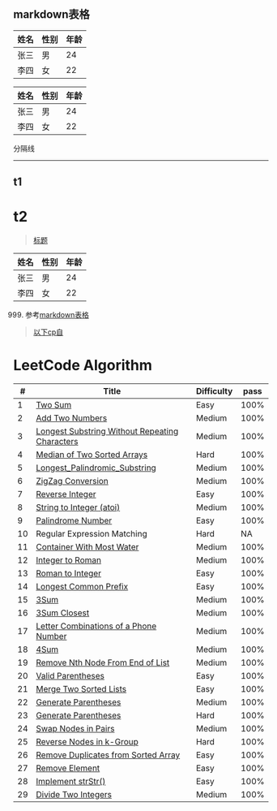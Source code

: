 ## markdown表格

姓名|性别|年龄
---|---|---
张三|男|24
李四|女|22


|姓名|性别|年龄|
|---|---|---|
|张三|男|24|
|李四|女|22|
分隔线
___
t1
---
t2
===
> [标题](test-title.md) 

|姓名|性别|年龄|
|---|---|---|
|张三|男|24|
|李四|女|22|

999. 参考[markdown表格](http://xianbai.me/learn-md/article/extension/table.html)
> [以下cp自](https://raw.githubusercontent.com/Dod-o/LeetCode/master/README.md)

LeetCode Algorithm
========
| # | Title | Difficulty |  pass |
|--| - | --- | ----- |
|1|[Two Sum](https://github.com/Dod-o/LeetCode/blob/master/1-10/1.Two_Sum.py) | Easy|100%|
|2|[Add Two Numbers](https://github.com/Dod-o/LeetCode/blob/master/1-10/2.Add_Two_Numbers.py) | Medium|100%|
|3|[Longest Substring Without Repeating Characters](https://github.com/Dod-o/LeetCode/blob/master/1-10/3.Longest_Substring_Without_Repeating_Characters.py) | Medium|100%|
|4|[Median of Two Sorted Arrays  ](https://github.com/Dod-o/LeetCode/blob/master/1-10/4.Median_of_Two_Sorted_Arrays.py) | Hard|100%|
|5|[Longest_Palindromic_Substring](https://github.com/Dod-o/LeetCode/blob/master/1-10/5.Longest_Palindromic_Substring.py) | Medium|100%|
|6|[ZigZag Conversion](https://github.com/Dod-o/LeetCode/blob/master/1-10/6.ZigZag_Conversion.py) | Medium|100%|
|7|[Reverse Integer](https://github.com/Dod-o/LeetCode/blob/master/1-10/7.Reverse_Integer.py) | Easy|100%|
|8|[String to Integer (atoi)](https://github.com/Dod-o/LeetCode/blob/master/1-10/8.String_to_Integer_(atoi).py) | Medium|100%|
|9|[Palindrome Number](https://github.com/Dod-o/LeetCode/blob/master/1-10/9.Palindrome_Number.py) | Easy|100%|
|10| Regular Expression Matching| Hard| NA|
|11|[Container With Most Water](https://github.com/Dod-o/LeetCode/blob/master/11-20/11.Container_With_Most_Water.py) | Medium|100%|
|12|[Integer to Roman](https://github.com/Dod-o/LeetCode/blob/master/11-20/12.Integer%20to%20Roman.py) | Medium|100%|
|13|[Roman to Integer](https://github.com/Dod-o/LeetCode/blob/master/11-20/13.Roman_to_Integer.py) | Easy|100%|
|14|[Longest Common Prefix](https://github.com/Dod-o/LeetCode/blob/master/11-20/14.Longest_Common_Prefix.py) | Easy|100%|
|15|[3Sum](https://github.com/Dod-o/LeetCode/blob/master/11-20/15.3Sum.py) | Medium|100%|
|16|[3Sum Closest](https://github.com/Dod-o/LeetCode/blob/master/11-20/16.3Sum_Closest.py) | Medium|100%|
|17|[Letter Combinations of a Phone Number](https://github.com/Dod-o/LeetCode/blob/master/11-20/17.Letter_Combinations_of_a_Phone_Number.py) | Medium|100%|
|18|[4Sum](https://github.com/Dod-o/LeetCode/blob/master/11-20/18.4Sum.py) | Medium|100%|
|19|[Remove Nth Node From End of List](https://github.com/Dod-o/LeetCode/blob/master/11-20/19.Remove_Nth_Node_From_End_of_List.py) | Medium|100%|
|20|[Valid Parentheses](https://github.com/Dod-o/LeetCode/blob/master/11-20/20.Valid_Parentheses.py) | Easy|100%|
|21|[Merge Two Sorted Lists](https://github.com/Dod-o/LeetCode/blob/master/21-30/21.%20Merge_Two_Sorted_Lists.py) | Easy|100%|
|22|[Generate Parentheses](https://github.com/Dod-o/LeetCode/blob/master/21-30/22.%20Generate_Parentheses.py) | Medium|100%|
|23|[Generate Parentheses](https://github.com/Dod-o/LeetCode/blob/master/21-30/23.%20Merge_k_Sorted_Lists.py) | Hard|100%|
|24|[Swap Nodes in Pairs](https://github.com/Dod-o/LeetCode/blob/master/21-30/24.%20Swap_Nodes_in_Pairs.py) | Medium|100%|
|25|[Reverse Nodes in k-Group](https://github.com/Dod-o/LeetCode/blob/master/21-30/25.%20Reverse_Nodes_in_k-Group.py) | Hard|100%|
|26|[Remove Duplicates from Sorted Array](https://github.com/Dod-o/LeetCode/blob/master/21-30/26.%20Remove_Duplicates_from_Sorted_Array.py) | Easy|100%|
|27|[Remove Element](https://github.com/Dod-o/LeetCode/blob/master/21-30/27.%20Remove_Element.py) | Easy|100%|
|28|[Implement strStr()](https://github.com/Dod-o/LeetCode/blob/master/21-30/28.%20Implement_strStr().py) | Easy|100%|
|29|[Divide Two Integers](https://github.com/Dod-o/LeetCode/blob/master/21-30/29.%20Divide_Two_Integers.py) | Medium|100%|

